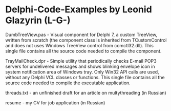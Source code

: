Delphi-Code-Examples by Leonid Glazyrin (L-G-)
===================

DumbTreeView.pas - Visual component for Delphi 7, a custom TreeView, written from scratch 
(the component class is inherited from TCustomControl and does not uses Windows TreeView control from comctl32.dll).
This single file contains all the source code needed to compile the component.

TrayMailCheck.dpr - Simple utility that periodically checks E-mail POP3 servers for undelivered messages
and shows blinking envelope icon in system notification area of Windows tray.
Only Win32 API calls are used, without any Delphi VCL classes or functions.
This single file contains all the source code needed to compile the executable application.

threads.txt - an unfinished draft for an article on multythreading (in Russian)

resume - my CV for job application (in Russian)
